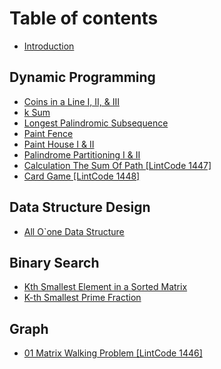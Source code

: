 # Table of contents

* [Introduction](README.md)

## Dynamic Programming

* [Coins in a Line I, II, & III](dynamic-programming-1/coins-in-a-line-i-ii-and-iii.md)
* [k Sum](dynamic-programming-1/k-sum.md)
* [Longest Palindromic Subsequence](dynamic-programming-1/longest-palindromic-subsequence.md)
* [Paint Fence](dynamic-programming-1/paint-fence.md)
* [Paint House I & II](dynamic-programming-1/paint-house-i-and-ii.md)
* [Palindrome Partitioning I & II](dynamic-programming-1/palindrome-partitioning-i-and-ii.md)
* [Calculation The Sum Of Path \[LintCode 1447\]](dynamic-programming-1/calculation-the-sum-of-path-lintcode-1447.md)
* [Card Game \[LintCode 1448\]](dynamic-programming-1/card-game-lintcode-1448.md)

## Data Structure Design

* [All O\`one Data Structure](data-structure-design/all-o-one-data-structure.md)

## Binary Search

* [Kth Smallest Element in a Sorted Matrix](binary-search/kth-smallest-element-in-a-sorted-matrix.md)
* [K-th Smallest Prime Fraction](binary-search/k-th-smallest-prime-fraction.md)

## Graph

* [01 Matrix Walking Problem \[LintCode 1446\]](graph/01-matrix-walking-problem-lintcode-1446.md)
